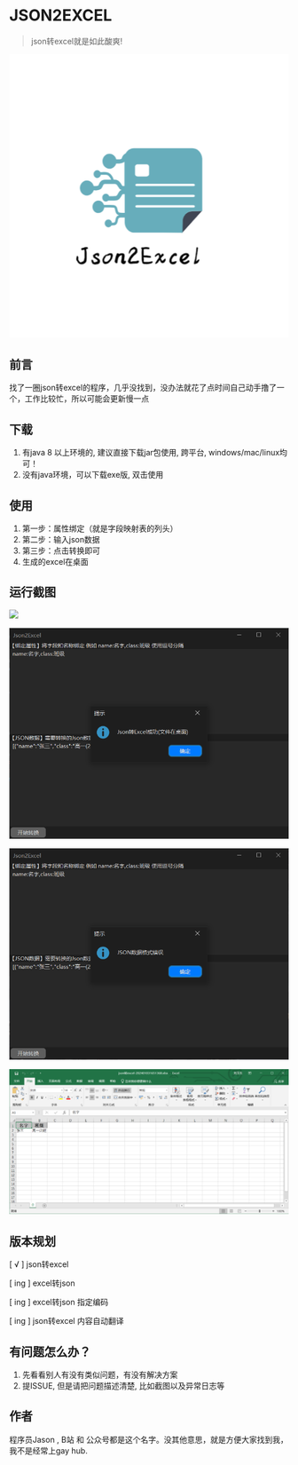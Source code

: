 # JSON2EXCEL
> json转excel就是如此酸爽!

![logo](https://github.com/LovebuildJ/Json2Excel/blob/main/banner.png)

## 前言
找了一圈json转excel的程序，几乎没找到，没办法就花了点时间自己动手撸了一个，工作比较忙，所以可能会更新慢一点


## 下载
1. 有java 8 以上环境的, 建议直接下载jar包使用, 跨平台, windows/mac/linux均可！
2. 没有java环境，可以下载exe版, 双击使用

## 使用
1. 第一步：属性绑定（就是字段映射表的列头）
2. 第二步：输入json数据
3. 第三步：点击转换即可
4. 生成的excel在桌面

## 运行截图

![](https://github.com/LovebuildJ/Json2Excel/blob/main/main.png)

![](https://github.com/LovebuildJ/Json2Excel/blob/main/success.png)

![](https://github.com/LovebuildJ/Json2Excel/blob/main/fail.png)

![](https://github.com/LovebuildJ/Json2Excel/blob/main/excel.png)

## 版本规划
[ √ ] json转excel

[ ing ] excel转json 

[ ing ] excel转json 指定编码

[ ing ] json转excel 内容自动翻译

## 有问题怎么办？
1. 先看看别人有没有类似问题，有没有解决方案
2. 提ISSUE, 但是请把问题描述清楚, 比如截图以及异常日志等

## 作者
程序员Jason , B站 和 公众号都是这个名字。没其他意思，就是方便大家找到我，我不是经常上gay hub.

